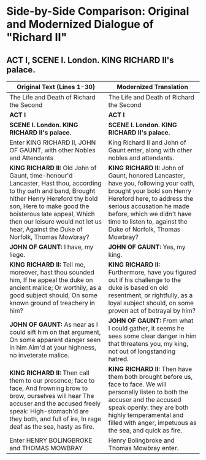 
# Side-by-Side Comparison: Original and Modernized Dialogue of "Richard II"

## ACT I, SCENE I. London. KING RICHARD II's palace.

| **Original Text (Lines 1-30)** | **Modernized Translation** |
|--------------------------------|----------------------------|
| The Life and Death of Richard the Second | The Life and Death of Richard the Second |
| **ACT I** | **ACT I** |
| **SCENE I. London. KING RICHARD II's palace.** | **SCENE I. London. KING RICHARD II's palace.** |
| Enter KING RICHARD II, JOHN OF GAUNT, with other Nobles and Attendants | King Richard II and John of Gaunt enter, along with other nobles and attendants. |
| **KING RICHARD II:** Old John of Gaunt, time-honour'd Lancaster, Hast thou, according to thy oath and band, Brought hither Henry Hereford thy bold son, Here to make good the boisterous late appeal, Which then our leisure would not let us hear, Against the Duke of Norfolk, Thomas Mowbray? | **KING RICHARD II:** John of Gaunt, honored Lancaster, have you, following your oath, brought your bold son Henry Hereford here, to address the serious accusation he made before, which we didn't have time to listen to, against the Duke of Norfolk, Thomas Mowbray? |
| **JOHN OF GAUNT:** I have, my liege. | **JOHN OF GAUNT:** Yes, my king. |
| **KING RICHARD II:** Tell me, moreover, hast thou sounded him, If he appeal the duke on ancient malice; Or worthily, as a good subject should, On some known ground of treachery in him? | **KING RICHARD II:** Furthermore, have you figured out if his challenge to the duke is based on old resentment, or rightfully, as a loyal subject should, on some proven act of betrayal by him? |
| **JOHN OF GAUNT:** As near as I could sift him on that argument, On some apparent danger seen in him Aim'd at your highness, no inveterate malice. | **JOHN OF GAUNT:** From what I could gather, it seems he sees some clear danger in him that threatens you, my king, not out of longstanding hatred. |
| **KING RICHARD II:** Then call them to our presence; face to face, And frowning brow to brow, ourselves will hear The accuser and the accused freely speak: High-stomach'd are they both, and full of ire, In rage deaf as the sea, hasty as fire. | **KING RICHARD II:** Then have them both brought before us, face to face. We will personally listen to both the accuser and the accused speak openly: they are both highly temperamental and filled with anger, impetuous as the sea, and quick as fire. |
| Enter HENRY BOLINGBROKE and THOMAS MOWBRAY | Henry Bolingbroke and Thomas Mowbray enter. |
